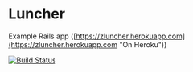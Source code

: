 # Luncher

Example Rails app ([https://zluncher.herokuapp.com](https://zluncher.herokuapp.com "On Heroku"))


[![Build Status](https://travis-ci.org/zinovyev/luncher.svg?branch=master)](https://travis-ci.org/zinovyev/luncher)
